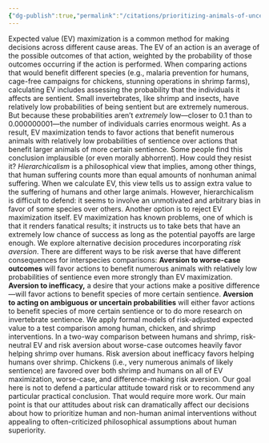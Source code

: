 ```yaml
---
{"dg-publish":true,"permalink":"/citations/prioritizing-animals-of-uncertain-sentience-rethink-priorities/","tags":["#sentience shrimp insects"],"created":"2025-10-23T17:42:46.841+01:00","updated":"2025-10-23T18:12:10.263+01:00"}
---
```


Expected value (EV) maximization is a common method for making decisions across different cause areas. The EV of an action is an average of the possible outcomes of that action, weighted by the probability of those outcomes occurring if the action is performed.
When comparing actions that would benefit different species (e.g., malaria prevention for humans, cage-free campaigns for chickens, stunning operations in shrimp farms), calculating EV includes assessing the probability that the individuals it affects are sentient.
Small invertebrates, like shrimp and insects, have relatively low probabilities of being sentient but are extremely numerous. But because these probabilities aren’t *extremely* low—closer to 0.1 than to 0.000000001—the number of individuals carries enormous weight. As a result, EV maximization tends to favor actions that benefit numerous animals with relatively low probabilities of sentience over actions that benefit larger animals of more certain sentience.
Some people find this conclusion implausible (or even morally abhorrent). How could they resist it?
*Hierarchicalism* is a philosophical view that implies, among other things, that human suffering counts more than equal amounts of nonhuman animal suffering. When we calculate EV, this view tells us to assign extra value to the suffering of humans and other large animals. However, hierarchicalism is difficult to defend: it seems to involve an unmotivated and arbitrary bias in favor of some species over others.
Another option is to reject EV maximization itself. EV maximization has known problems, one of which is that it renders fanatical results; it instructs us to take bets that have an extremely low chance of success as long as the potential payoffs are large enough. We explore alternative decision procedures incorporating *risk aversion*.
There are different ways to be risk averse that have different consequences for interspecies comparisons:
**Aversion to worse-case outcomes** will favor actions to benefit numerous animals with relatively low probabilities of sentience even more strongly than EV maximization.
**Aversion to inefficacy,** a desire that your actions make a positive difference—will favor actions to benefit species of more certain sentience.
**Aversion to acting on ambiguous or uncertain probabilities** will either favor actions to benefit species of more certain sentience or to do more research on invertebrate sentience.
We apply formal models of risk-adjusted expected value to a test comparison among human, chicken, and shrimp interventions.
In a two-way comparison between humans and shrimp, risk-neutral EV and risk aversion about worse-case outcomes heavily favor helping shrimp over humans.
Risk aversion about inefficacy favors helping humans over shrimp.
Chickens (i.e., very numerous animals of likely sentience) are favored over both shrimp and humans on all of EV maximization, worse-case, and difference-making risk aversion.
Our goal here is not to defend a particular attitude toward risk or to recommend any particular practical conclusion. That would require more work. Our main point is that our attitudes about risk can dramatically affect our decisions about how to prioritize human and non-human animal interventions without appealing to often-criticized philosophical assumptions about human superiority.